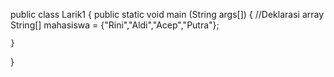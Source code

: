 public class Larik1
{
   public static void main (String args[])
   {
    //Deklarasi array
    String[] mahasiswa = {"Rini","Aldi","Acep","Putra"};


         
    }
 }
